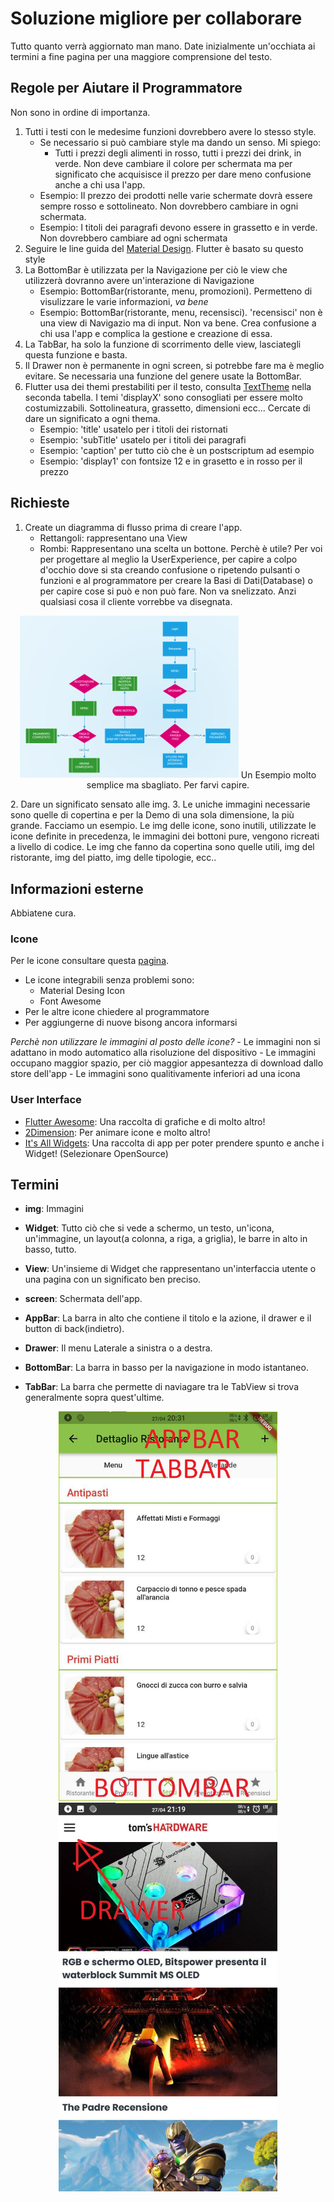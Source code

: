 # Soluzione migliore per collaborare

Tutto quanto verrà aggiornato man mano.
Date inizialmente un'occhiata ai termini a fine pagina per una maggiore comprensione del testo.

## Regole per Aiutare il Programmatore

Non sono in ordine di importanza.

1. Tutti i testi con le medesime funzioni dovrebbero avere lo stesso style.
    - Se necessario si può cambiare style ma dando un senso. Mi spiego:
        - Tutti i prezzi degli alimenti in rosso, tutti i prezzi dei drink, in verde. Non deve cambiare il colore per schermata ma per significato che acquisisce il prezzo per dare meno confusione anche a chi usa l'app.
    - Esempio: Il prezzo dei prodotti nelle varie schermate dovrà essere sempre rosso e sottolineato. Non dovrebbero cambiare in ogni schermata.
    - Esempio: I titoli dei paragrafi devono essere in grassetto e in verde. Non dovrebbero cambiare ad ogni schermata
2. Seguire le line guida del [Material Design](https://material.io/). Flutter è basato su questo style
3. La BottomBar è utilizzata per la Navigazione per ciò le view che utilizzerà dovranno avere un'interazione di Navigazione
    - Esempio: BottomBar(ristorante, menu, promozioni). Permetteno di visulizzare le varie informazioni, _va bene_
    - Esempio: BottomBar(ristorante, menu, recensisci). 'recensisci' non è una view di Navigazio ma di input. Non va bene. Crea confusione a chi usa l'app e complica la gestione e creazione di essa.
4. La TabBar, ha solo la funzione di scorrimento delle view, lasciategli questa funzione e basta.
5. Il Drawer non è permanente in ogni screen, si potrebbe fare ma è meglio evitare. Se necessaria una funzione del genere usate la BottomBar.
6. Flutter usa dei themi prestabiliti per il testo, consulta [TextTheme](https://docs.flutter.io/flutter/material/TextTheme-class.html) nella seconda tabella.
    I temi 'displayX' sono consogliati per essere molto costumizzabili. Sottolineatura, grassetto, dimensioni ecc...
    Cercate di dare un significato a ogni thema.
    - Esempio: 'title' usatelo per i titoli dei ristornati
    - Esempio: 'subTitle' usatelo per i titoli dei paragrafi
    - Esempio: 'caption' per tutto ciò che è un postscriptum ad esempio
    - Esempio: 'display1' con fontsize 12 e in grasetto e in rosso per il prezzo

## Richieste

1. Create un diagramma di flusso prima di creare l'app.
    - Rettangoli: rappresentano una View
    - Rombi: Rappresentano una scelta un bottone.
    Perchè è utile? Per voi per progettare al meglio la UserExperience, per capire a colpo d'occhio dove si sta creando confusione o ripetendo pulsanti o funzioni e al programmatore per creare la Basi di Dati(Database) o per capire cose si può e non può fare.
    Non va snelizzato. Anzi qualsiasi cosa il cliente vorrebbe va disegnata.
<p align="center">
  <img src="/images/flowchart.png" width="350" alt="accessibility text">
    Un Esempio molto semplice ma sbagliato. Per farvi capire.
</p>
2. Dare un significato sensato alle img.
3. Le uniche immagini necessarie sono quelle di copertina e per la Demo di una sola dimensione, la più grande.
    Facciamo un esempio. Le img delle icone, sono inutili, utilizzate le icone definite in precedenza, le immagini dei bottoni pure, vengono ricreati a livello di codice. Le img che fanno da copertina sono quelle utili, img del ristorante, img del piatto, img delle tipologie, ecc..

## Informazioni esterne

Abbiatene cura.

### Icone

Per le icone consultare questa [pagina](http://fluttericon.com/).

- Le icone integrabili senza problemi sono:
  - Material Desing Icon
  - Font Awesome
- Per le altre icone chiedere al programmatore
- Per aggiungerne di nuove bisong ancora informarsi

_Perchè non utilizzare le immagini al posto delle icone?_
    - Le immagini non si adattano in modo automatico alla risoluzione del dispositivo
    - Le immagini occupano maggior spazio, per ciò maggior appesantezza di download dallo store dell'app
    - Le immagini sono qualitivamente inferiori ad una icona

### User Interface

- [Flutter Awesome](https://github.com/Solido/awesome-flutter/blob/master/README.md): Una raccolta di grafiche e di molto altro!
- [2Dimension](https://www.2dimensions.com/about-flare): Per animare icone e molto altro!
- [It's All Widgets](https://itsallwidgets.com/): Una raccolta di app per poter prendere spunto e anche i Widget! (Selezionare OpenSource)

## Termini

- **img**: Immagini
- **Widget**: Tutto ciò che si vede a schermo, un testo, un'icona, un'immagine, un layout(a colonna, a riga, a griglia), le barre in alto in basso, tutto.
- **View**: Un'insieme di Widget che rappresentano un'interfaccia utente o una pagina con un significato ben preciso. 
- **screen**: Schermata dell'app.

- **AppBar**: La barra in alto che contiene il titolo e la azione, il drawer e il button di back(indietro).
- **Drawer**: Il menu Laterale a sinistra o a destra.
- **BottomBar**: La barra in basso per la navigazione in modo istantaneo.
- **TabBar**: La barra che permette di naviagare tra le TabView si trova generalmente sopra quest'ultime.

<p align="center">
  <img src="/images/screen1.jpg" width="350" title="hover text">
  <img src="/images/screen2.jpg" width="350" alt="accessibility text">
</p>
